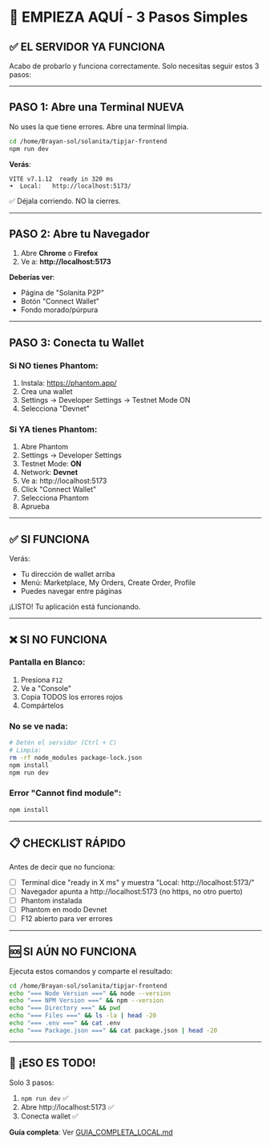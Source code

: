 # 🎯 EMPIEZA AQUÍ - 3 Pasos Simples

## ✅ EL SERVIDOR YA FUNCIONA

Acabo de probarlo y funciona correctamente. Solo necesitas seguir estos 3 pasos:

---

## **PASO 1: Abre una Terminal NUEVA**

No uses la que tiene errores. Abre una terminal limpia.

```bash
cd /home/Brayan-sol/solanita/tipjar-frontend
npm run dev
```

**Verás**:
```
VITE v7.1.12  ready in 320 ms
➜  Local:   http://localhost:5173/
```

✅ Déjala corriendo. NO la cierres.

---

## **PASO 2: Abre tu Navegador**

1. Abre **Chrome** o **Firefox**
2. Ve a: **http://localhost:5173**

**Deberías ver**:
- Página de "Solanita P2P"
- Botón "Connect Wallet"
- Fondo morado/púrpura

---

## **PASO 3: Conecta tu Wallet**

### Si NO tienes Phantom:
1. Instala: https://phantom.app/
2. Crea una wallet
3. Settings → Developer Settings → Testnet Mode ON
4. Selecciona "Devnet"

### Si YA tienes Phantom:
1. Abre Phantom
2. Settings → Developer Settings
3. Testnet Mode: **ON**
4. Network: **Devnet**
5. Ve a: http://localhost:5173
6. Click "Connect Wallet"
7. Selecciona Phantom
8. Aprueba

---

## ✅ SI FUNCIONA

Verás:
- Tu dirección de wallet arriba
- Menú: Marketplace, My Orders, Create Order, Profile
- Puedes navegar entre páginas

¡LISTO! Tu aplicación está funcionando.

---

## ❌ SI NO FUNCIONA

### **Pantalla en Blanco**:
1. Presiona `F12`
2. Ve a "Console"
3. Copia TODOS los errores rojos
4. Compártelos

### **No se ve nada**:
```bash
# Detén el servidor (Ctrl + C)
# Limpia:
rm -rf node_modules package-lock.json
npm install
npm run dev
```

### **Error "Cannot find module"**:
```bash
npm install
```

---

## 📋 CHECKLIST RÁPIDO

Antes de decir que no funciona:

- [ ] Terminal dice "ready in X ms" y muestra "Local: http://localhost:5173/"
- [ ] Navegador apunta a http://localhost:5173 (no https, no otro puerto)
- [ ] Phantom instalada
- [ ] Phantom en modo Devnet
- [ ] F12 abierto para ver errores

---

## 🆘 SI AÚN NO FUNCIONA

Ejecuta estos comandos y comparte el resultado:

```bash
cd /home/Brayan-sol/solanita/tipjar-frontend
echo "=== Node Version ===" && node --version
echo "=== NPM Version ===" && npm --version
echo "=== Directory ===" && pwd
echo "=== Files ===" && ls -la | head -20
echo "=== .env ===" && cat .env
echo "=== Package.json ===" && cat package.json | head -20
```

---

## 🎉 ¡ESO ES TODO!

Solo 3 pasos:
1. `npm run dev` ✅
2. Abre http://localhost:5173 ✅
3. Conecta wallet ✅

**Guía completa**: Ver [GUIA_COMPLETA_LOCAL.md](GUIA_COMPLETA_LOCAL.md)
